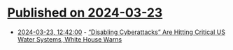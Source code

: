 # [Published on 2024-03-23](index.md)

* [2024-03-23, 12:42:00](https://soylentnews.org/article.pl?sid=24/03/21/203204&from=rss) - [“Disabling Cyberattacks” Are Hitting Critical US Water Systems, White House Warns](https://soylentnews.org/article.pl?sid=24/03/21/203204&from=rss)
